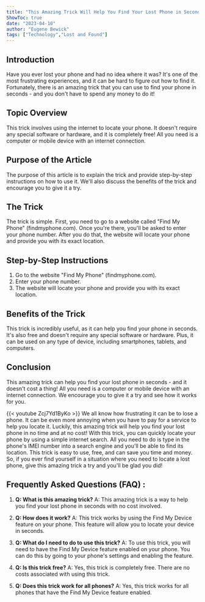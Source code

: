 ```yaml
---
title: "This Amazing Trick Will Help You Find Your Lost Phone in Seconds - No Cost Involved!"
ShowToc: true 
date: "2023-04-10"
author: "Eugene Bewick" 
tags: ["Technology","Lost and Found"]
---
```

## Introduction

Have you ever lost your phone and had no idea where it was? It's one of the most frustrating experiences, and it can be hard to figure out how to find it. Fortunately, there is an amazing trick that you can use to find your phone in seconds - and you don't have to spend any money to do it!

## Topic Overview

This trick involves using the internet to locate your phone. It doesn't require any special software or hardware, and it is completely free! All you need is a computer or mobile device with an internet connection.

## Purpose of the Article

The purpose of this article is to explain the trick and provide step-by-step instructions on how to use it. We'll also discuss the benefits of the trick and encourage you to give it a try.

## The Trick

The trick is simple. First, you need to go to a website called "Find My Phone" (findmyphone.com). Once you're there, you'll be asked to enter your phone number. After you do that, the website will locate your phone and provide you with its exact location.

## Step-by-Step Instructions

1. Go to the website "Find My Phone" (findmyphone.com).
2. Enter your phone number.
3. The website will locate your phone and provide you with its exact location.

## Benefits of the Trick

This trick is incredibly useful, as it can help you find your phone in seconds. It's also free and doesn't require any special software or hardware. Plus, it can be used on any type of device, including smartphones, tablets, and computers.

## Conclusion

This amazing trick can help you find your lost phone in seconds - and it doesn't cost a thing! All you need is a computer or mobile device with an internet connection. We encourage you to give it a try and see how it works for you.

{{< youtube Zcj7Yd1ByKo >}} 
We all know how frustrating it can be to lose a phone. It can be even more annoying when you have to pay for a service to help you locate it. Luckily, this amazing trick will help you find your lost phone in no time and at no cost! With this trick, you can quickly locate your phone by using a simple internet search. All you need to do is type in the phone's IMEI number into a search engine and you'll be able to find its location. This trick is easy to use, free, and can save you time and money. So, if you ever find yourself in a situation where you need to locate a lost phone, give this amazing trick a try and you'll be glad you did!

## Frequently Asked Questions (FAQ) :
1. **Q: What is this amazing trick?** 
A: This amazing trick is a way to help you find your lost phone in seconds with no cost involved.

2. **Q: How does it work?**
A: This trick works by using the Find My Device feature on your phone. This feature will allow you to locate your device in seconds.

3. **Q: What do I need to do to use this trick?**
A: To use this trick, you will need to have the Find My Device feature enabled on your phone. You can do this by going to your phone's settings and enabling the feature.

4. **Q: Is this trick free?**
A: Yes, this trick is completely free. There are no costs associated with using this trick.

5. **Q: Does this trick work for all phones?**
A: Yes, this trick works for all phones that have the Find My Device feature enabled.


